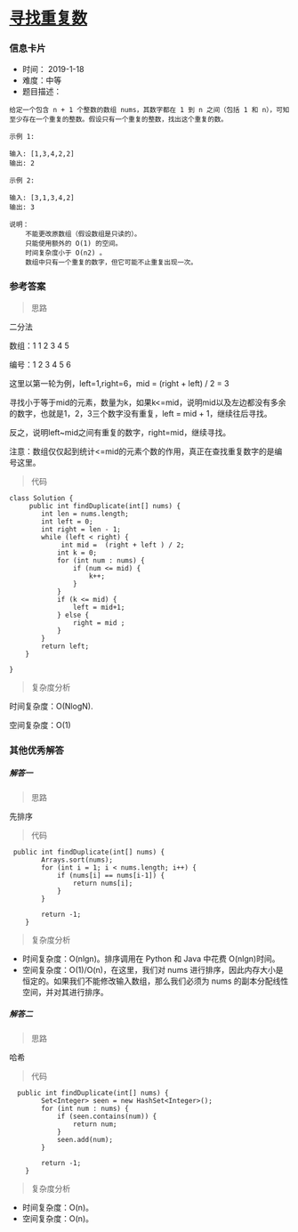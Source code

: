 # [寻找重复数](https://leetcode-cn.com/problems/find-the-duplicate-number/)

### 信息卡片

- 时间： 2019-1-18
- 难度：中等
- 题目描述：

```
给定一个包含 n + 1 个整数的数组 nums，其数字都在 1 到 n 之间（包括 1 和 n），可知至少存在一个重复的整数。假设只有一个重复的整数，找出这个重复的数。

示例 1:

输入: [1,3,4,2,2]
输出: 2

示例 2:

输入: [3,1,3,4,2]
输出: 3

说明：
    不能更改原数组（假设数组是只读的）。
    只能使用额外的 O(1) 的空间。
    时间复杂度小于 O(n2) 。
    数组中只有一个重复的数字，但它可能不止重复出现一次。
```



### 参考答案

> 思路

二分法

数组：1 1 2 3 4 5

编号：1 2 3 4 5 6

这里以第一轮为例，left=1,right=6，mid = (right + left) / 2 = 3

寻找小于等于mid的元素，数量为k，如果k<=mid，说明mid以及左边都没有多余的数字，也就是1，2，3三个数字没有重复，left = mid + 1，继续往后寻找。

反之，说明left~mid之间有重复的数字，right=mid，继续寻找。

注意：数组仅仅起到统计<=mid的元素个数的作用，真正在查找重复数字的是编号这里。

> 代码

```
class Solution {
     public int findDuplicate(int[] nums) {
        int len = nums.length;
        int left = 0;
        int right = len - 1;
        while (left < right) {
             int mid =  (right + left ) / 2;
            int k = 0;
            for (int num : nums) {
                if (num <= mid) {
                    k++;
                }
            }
            if (k <= mid) {
                left = mid+1;
            } else {
                right = mid ;
            }
        }
        return left;
    }

}
```



>复杂度分析

时间复杂度：O(NlogN).

空间复杂度：O(1) 





### 其他优秀解答

##### 解答一

> 思路

先排序

> 代码

```
 public int findDuplicate(int[] nums) {
        Arrays.sort(nums);
        for (int i = 1; i < nums.length; i++) {
            if (nums[i] == nums[i-1]) {
                return nums[i];
            }
        }

        return -1;
    }
```



> 复杂度分析

- 时间复杂度：O(nlgn)。排序调用在 Python 和 Java 中花费 O(nlgn)时间。
- 空间复杂度：O(1)/O(n)，在这里，我们对 nums 进行排序，因此内存大小是恒定的。如果我们不能修改输入数组，那么我们必须为 nums 的副本分配线性空间，并对其进行排序。



##### 解答二

> 思路

哈希

> 代码

```
  public int findDuplicate(int[] nums) {
        Set<Integer> seen = new HashSet<Integer>();
        for (int num : nums) {
            if (seen.contains(num)) {
                return num;
            }
            seen.add(num);
        }

        return -1;
    }

```



> 复杂度分析

- 时间复杂度：O(n)。
- 空间复杂度：O(n)。

